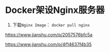 # Docker架设Nginx服务器

1. 下载`Nginx Image`： `docker pull nginx`

https://www.jianshu.com/p/2057576bfc5a

https://www.jianshu.com/p/4f14637f4b35